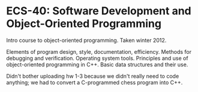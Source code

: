 ECS-40: Software Development and Object-Oriented Programming
======
Intro course to object-oriented programming. Taken winter 2012.

Elements of program design, style, documentation, efficiency. Methods for debugging and verification. Operating system tools. Principles and use of object-oriented programming in C++. Basic data structures and their use.

Didn't bother uploading hw 1-3 because we didn't really need to code anything; we had to convert a C-programmed chess program into C++.
